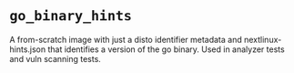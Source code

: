# `go_binary_hints`

A from-scratch image with just a disto identifier metadata and nextlinux-hints.json that identifies a version of the go binary.
Used in analyzer tests and vuln scanning tests.
